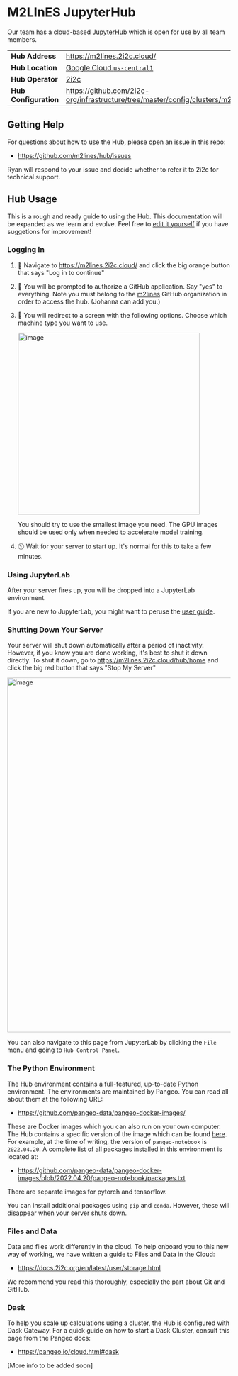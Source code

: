 # M2LInES JupyterHub

Our team has a cloud-based [JupyterHub](https://jupyter.org/hub) which is open for use by all team members.

|  |  |
|--|--|
| **Hub Address** | https://m2lines.2i2c.cloud/ |
| **Hub Location** | [Google Cloud `us-central1`](https://cloud.google.com/compute/docs/regions-zones) | 
| **Hub Operator**| [2i2c](https://2i2c.org/) |
| **Hub Configuration** | https://github.com/2i2c-org/infrastructure/tree/master/config/clusters/m2lines |

## Getting Help

For questions about how to use the Hub, please open an issue in this repo:

- https://github.com/m2lines/hub/issues

Ryan will respond to your issue and decide whether to refer it to 2i2c for technical support.

## Hub Usage

This is a rough and ready guide to using the Hub.
This documentation will be expanded as we learn and evolve.
Feel free to [edit it yourself](https://github.com/m2lines/hub/edit/main/README.md) if you have suggetions for improvement!

### Logging In

1. 👀 Navigate to https://m2lines.2i2c.cloud/ and click the big orange button that says "Log in to continue"
2. 🔐 You will be prompted to authorize a GitHub application. Say "yes" to everything.
   Note you must belong to the [m2lines](https://github.com/orgs/m2lines/people) GitHub organization
   in order to access the hub. (Johanna can add you.)
3. 📠 You will redirect to a screen with the following options. Choose which machine type you want to use.
 
   <img width="410" alt="image" src="https://user-images.githubusercontent.com/1197350/167696045-d3c660c2-94d9-4a32-a8ad-61f340101ad5.png">
   
   You should try to use the smallest image you need.
   The GPU images should be used only when needed to accelerate model training.
4. 🕥 Wait for your server to start up. It's normal for this to take a few minutes.

### Using JupyterLab

After your server fires up, you will be dropped into a JupyterLab environment.

If you are new to JupyterLab, you might want to peruse the [user guide](https://jupyterlab.readthedocs.io/en/stable/user/interface.html).

### Shutting Down Your Server

Your server will shut down automatically after a period of inactivity. 
However, if you know you are done working, it's best to shut it down directly.
To shut it down, go to https://m2lines.2i2c.cloud/hub/home and click the big red button that says "Stop My Server"

<img width="800" alt="image" src="https://user-images.githubusercontent.com/1197350/167768526-7742a260-d353-4bdb-b9d0-36e9cc17aba1.png">

You can also navigate to this page from JupyterLab by clicking the `File` menu and going to `Hub Control Panel`.

### The Python Environment

The Hub environment contains a full-featured, up-to-date Python environment.
The environments are maintained by Pangeo. You can read all about them at the following URL:

- https://github.com/pangeo-data/pangeo-docker-images/

These are Docker images which you can also run on your own computer.
The Hub contains a specific version of the image which can be found [here](https://github.com/2i2c-org/infrastructure/blob/master/config/clusters/m2lines/common.values.yaml).
For example, at the time of writing, the version of `pangeo-notebook` is `2022.04.20`.
A complete list of all packages installed in this environment is located at:

- https://github.com/pangeo-data/pangeo-docker-images/blob/2022.04.20/pangeo-notebook/packages.txt

There are separate images for pytorch and tensorflow.

You can install additional packages using `pip` and `conda`.
However, these will disappear when your server shuts down.

### Files and Data

Data and files work differently in the cloud.
To help onboard you to this new way of working, we have written a guide to Files and Data in the Cloud:

- https://docs.2i2c.org/en/latest/user/storage.html

We recommend you read this thoroughly, especially the part about Git and GitHub.

### Dask

To help you scale up calculations using a cluster, the Hub is configured with Dask Gateway.
For a quick guide on how to start a Dask Cluster, consult this page from the Pangeo docs:

- https://pangeo.io/cloud.html#dask

[More info to be added soon]





